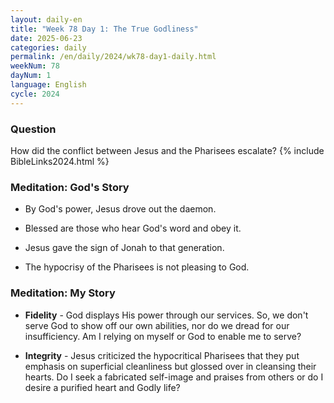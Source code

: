```yaml
---
layout: daily-en
title: "Week 78 Day 1: The True Godliness"
date: 2025-06-23
categories: daily
permalink: /en/daily/2024/wk78-day1-daily.html
weekNum: 78
dayNum: 1
language: English
cycle: 2024
---
```

### Question     
How did the conflict between Jesus and the Pharisees escalate?
{% include BibleLinks2024.html %} 

### Meditation: God's Story   
+ By God's power, Jesus drove out the daemon. 

+ Blessed are those who hear God's word and obey it. 

+ Jesus gave the sign of Jonah to that generation. 

+ The hypocrisy of the Pharisees is not pleasing to God.  

### Meditation: My Story   
+ **Fidelity** - God displays His power through our services. So, we don't serve God to show off our own abilities, nor do we dread for our insufficiency. Am I relying on myself or God to enable me to serve? 

+ **Integrity** - Jesus criticized the hypocritical Pharisees that they put emphasis on superficial cleanliness but glossed over in cleansing their hearts. Do I seek a fabricated self-image and praises from others or do I desire a purified heart and Godly life? 
